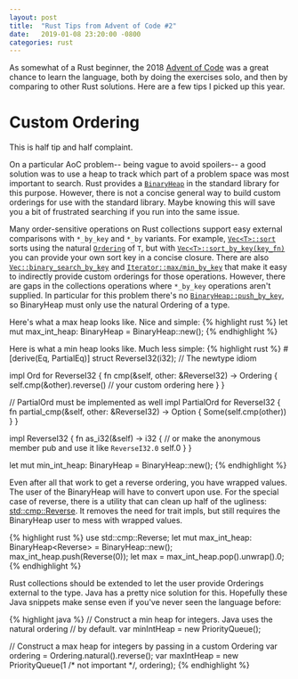 ```yaml
---
layout: post
title:  "Rust Tips from Advent of Code #2"
date:   2019-01-08 23:20:00 -0800
categories: rust
---
```


As somewhat of a Rust beginner, the 2018 [Advent of Code][aoc-2018] was a great chance to learn the language, both by doing the exercises solo, and then by comparing to other Rust solutions. Here are a few tips I picked up this year.

Custom Ordering
====================

This is half tip and half complaint.

On a particular AoC problem-- being vague to avoid spoilers-- a good solution was to use a heap to track which part of a problem space was most important to search. Rust provides a [`BinaryHeap`][binary-heap] in the standard library for this purpose. However, there is not a concise general way to build custom orderings for use with the standard library. Maybe knowing this will save you a bit of frustrated searching if you run into the same issue.

Many order-sensitive operations on Rust collections support easy external comparisons with `*_by_key` and `*_by` variants. For example, [`Vec<T>::sort`](https://doc.rust-lang.org/std/vec/struct.Vec.html#method.sort) sorts using the natural [`Ordering`](https://doc.rust-lang.org/std/cmp/enum.Ordering.html) of `T`, but with [`Vec<T>::sort_by_key(key_fn)`](https://doc.rust-lang.org/std/vec/struct.Vec.html#method.sort_by_key) you can provide your own sort key in a concise closure. There are also [`Vec::binary_search_by_key`](https://doc.rust-lang.org/std/vec/struct.Vec.html#method.binary_search_by_key) and [`Iterator::max/min_by_key`](https://doc.rust-lang.org/std/iter/trait.Iterator.html#method.max_by_key) that make it easy to indirectly provide custom orderings for those operations. However, there are gaps in the collections operations where `*_by_key` operations aren't supplied. In particular for this problem there's no [`BinaryHeap::push_by_key`](http://worrydream.com/404notfound), so BinaryHeap must only use the natural Ordering of a type.

Here's what a max heap looks like. Nice and simple:
{% highlight rust %}
let mut max_int_heap: BinaryHeap<i32> = BinaryHeap::new();
{% endhighlight %}

Here is what a min heap looks like. Much less simple:
{% highlight rust %}
#[derive(Eq, PartialEq)]
struct ReverseI32(i32); // The newtype idiom

impl Ord for ReverseI32 {
    fn cmp(&self, other: &ReverseI32) -> Ordering {
        self.cmp(&other).reverse() // your custom ordering here
    }
}

// PartialOrd must be implemented as well
impl PartialOrd for ReverseI32 {
    fn partial_cmp(&self, other: &ReverseI32) -> Option<Ordering> {
        Some(self.cmp(other))
    }
}

impl ReverseI32 {
    fn as_i32(&self) -> i32 {
        // or make the anonymous member pub and use it like `ReverseI32.0`
        self.0
    }
}

let mut min_int_heap: BinaryHeap<ReverseI32> = BinaryHeap::new();
{% endhighlight %}

Even after all that work to get a reverse ordering, you have wrapped values. The user of the BinaryHeap will have to convert upon use. For the special case of reverse, there is a utility that can clean up half of the ugliness: [std::cmp::Reverse][cmp-reverse]. It removes the need for trait impls, but still requires the BinaryHeap user to mess with wrapped values.

{% highlight rust %}
use std::cmp::Reverse;
let mut max_int_heap: BinaryHeap<Reverse<i32>> = BinaryHeap::new();
max_int_heap.push(Reverse(0));
let max = max_int_heap.pop().unwrap().0;
{% endhighlight %}

Rust collections should be extended to let the user provide Orderings external to the type. Java has a pretty nice solution for this. Hopefully these Java snippets make sense even if you've never seen the language before:

{% highlight java %}
// Construct a min heap for integers. Java uses the natural ordering
// by default.
var minIntHeap = new PriorityQueue<Integer>();

// Construct a max heap for integers by passing in a custom Ordering
var ordering = Ordering.natural().reverse();
var maxIntHeap = new PriorityQueue(1 /* not important */, ordering);
{% endhighlight %}


[aoc-2018]: https://adventofcode.com/2018
[binary-heap]: https://doc.rust-lang.org/std/collections/struct.BinaryHeap.html
[java-priority-queue]: https://docs.oracle.com/javase/9/docs/api/java/util/PriorityQueue.html
[python-heapq]: https://www.geeksforgeeks.org/heap-queue-or-heapq-in-python
[cmp-reverse]: https://doc.rust-lang.org/std/cmp/struct.Reverse.html
